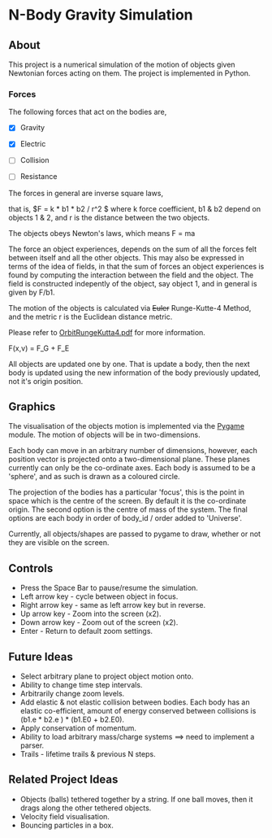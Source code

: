 # N-Body Gravity Simulation #

## About ##
This project is a numerical simulation of the motion of objects given Newtonian forces acting on them.
The project is implemented in Python.

### Forces ###
The following forces that act on the bodies are,

 - [x] Gravity 
 - [x] Electric
 - [ ] Collision
 - [ ] Resistance


The forces in general are inverse square laws,

that is, $F = k \* b1 \* b2 / r^2 $
where k force coefficient, b1 & b2 depend on objects 1 & 2, and r is the distance between the two objects.


The objects obeys Newton's laws, which means F = ma

The force an object experiences, depends on the sum of all the forces felt between itself and all the other objects. 
This may also be expressed in terms of the idea of fields, in that  the sum of forces an object experiences is found by computing the interaction between the field and the object. The field is constructed indepently of the object, say object 1, and in general is given by F/b1.


The motion of the objects is calculated via ~~Euler~~ Runge-Kutte-4 Method, and the metric r is the Euclidean distance metric.

Please refer to [OrbitRungeKutta4.pdf](http://spiff.rit.edu/richmond/nbody/OrbitRungeKutta4.pdf) for more information.

F(x,v) = F_G + F_E


All objects are updated one by one. That is update a body, then the next body is updated using the new information of the body previously updated, not it's origin position.



## Graphics ##

The visualisation of the objects motion is implemented via the [Pygame](https://www.pygame.org/wiki/about) module. The motion of objects will be in two-dimensions.

Each body can move in an arbitrary number of dimensions, however, each position vector is projected onto a two-dimensional plane. These planes currently can only be the co-ordinate axes.
Each body is assumed to be a 'sphere', and as such is drawn as a coloured circle.

The projection of the bodies has a particular 'focus', this is the point in space which is the centre of the screen. By default it is the co-ordinate origin. The second option is the centre of mass of the system. The final options are each body in order of body_id / order added to 'Universe'.


Currently, all objects/shapes are passed to pygame to draw, whether or not they are visible on the screen.




## Controls ##
 - Press the Space Bar to pause/resume the simulation.
 - Left arrow key - cycle between object in focus.
 - Right arrow key - same as left arrow key but in reverse.
 - Up arrow key - Zoom into the screen (x2).
 - Down arrow key - Zoom out of the screen (x2).
 - Enter - Return to default zoom settings.



## Future Ideas ##
 - Select arbitrary plane to project object motion onto.
 - Ability to change time step intervals.
 - Arbitrarily change zoom levels.
 - Add elastic & not elastic collision between bodies. Each body has an elastic co-efficient, amount of energy conserved between collisions is (b1.e * b2.e ) * (b1.E0 + b2.E0).
 - Apply conservation of momentum.
 - Ability to load arbitrary mass/charge systems  ==>  need to implement a parser.
 - Trails - lifetime trails & previous N steps.



## Related Project Ideas ##
 - Objects (balls) tethered together by a string. If one ball moves, then it drags along the other tethered objects.
 - Velocity field visualisation.
 - Bouncing particles in a box.


